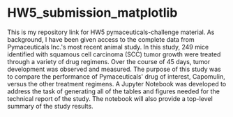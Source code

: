 # HW5_submission_matplotlib
This is my repository link for HW5 pymaceuticals-challenge material.
As background, I have been given access to the complete data from Pymaceuticals Inc.'s most recent animal study. In this study, 249 mice identified with squamous cell carcinoma (SCC) tumor growth were treated through a variety of drug regimens. Over the course of 45 days, tumor development was observed and measured. The purpose of this study was to compare the performance of Pymaceuticals' drug of interest, Capomulin, versus the other treatment regimens.
A Jupyter Notebook was developed to address the task of generating all of the tables and figures needed for the technical report of the study. The notebook will also provide a top-level summary of the study results.
